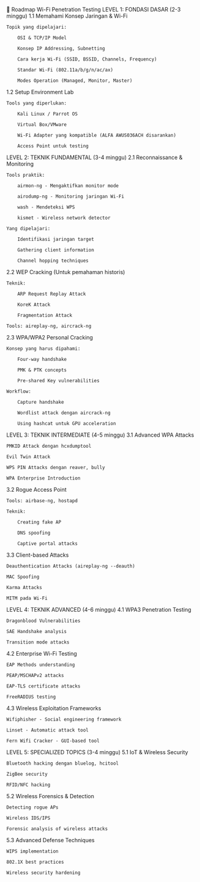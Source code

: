 🎯 Roadmap Wi-Fi Penetration Testing
LEVEL 1: FONDASI DASAR (2-3 minggu)
1.1 Memahami Konsep Jaringan & Wi-Fi

    Topik yang dipelajari:

        OSI & TCP/IP Model

        Konsep IP Addressing, Subnetting

        Cara kerja Wi-Fi (SSID, BSSID, Channels, Frequency)

        Standar Wi-Fi (802.11a/b/g/n/ac/ax)

        Modes Operation (Managed, Monitor, Master)

1.2 Setup Environment Lab

    Tools yang diperlukan:

        Kali Linux / Parrot OS

        Virtual Box/VMware

        Wi-Fi Adapter yang kompatible (ALFA AWUS036ACH disarankan)

        Access Point untuk testing

LEVEL 2: TEKNIK FUNDAMENTAL (3-4 minggu)
2.1 Reconnaissance & Monitoring

    Tools praktik:

        airmon-ng - Mengaktifkan monitor mode

        airodump-ng - Monitoring jaringan Wi-Fi

        wash - Mendeteksi WPS

        kismet - Wireless network detector

    Yang dipelajari:

        Identifikasi jaringan target

        Gathering client information

        Channel hopping techniques

2.2 WEP Cracking (Untuk pemahaman historis)

    Teknik:

        ARP Request Replay Attack

        KoreK Attack

        Fragmentation Attack

    Tools: aireplay-ng, aircrack-ng

2.3 WPA/WPA2 Personal Cracking

    Konsep yang harus dipahami:

        Four-way handshake

        PMK & PTK concepts

        Pre-shared Key vulnerabilities

    Workflow:

        Capture handshake

        Wordlist attack dengan aircrack-ng

        Using hashcat untuk GPU acceleration

LEVEL 3: TEKNIK INTERMEDIATE (4-5 minggu)
3.1 Advanced WPA Attacks

    PMKID Attack dengan hcxdumptool

    Evil Twin Attack

    WPS PIN Attacks dengan reaver, bully

    WPA Enterprise Introduction

3.2 Rogue Access Point

    Tools: airbase-ng, hostapd

    Teknik:

        Creating fake AP

        DNS spoofing

        Captive portal attacks

3.3 Client-based Attacks

    Deauthentication Attacks (aireplay-ng --deauth)

    MAC Spoofing

    Karma Attacks

    MITM pada Wi-Fi

LEVEL 4: TEKNIK ADVANCED (4-6 minggu)
4.1 WPA3 Penetration Testing

    Dragonblood Vulnerabilities

    SAE Handshake analysis

    Transition mode attacks

4.2 Enterprise Wi-Fi Testing

    EAP Methods understanding

    PEAP/MSCHAPv2 attacks

    EAP-TLS certificate attacks

    FreeRADIUS testing

4.3 Wireless Exploitation Frameworks

    Wifiphisher - Social engineering framework

    Linset - Automatic attack tool

    Fern Wifi Cracker - GUI-based tool

LEVEL 5: SPECIALIZED TOPICS (3-4 minggu)
5.1 IoT & Wireless Security

    Bluetooth hacking dengan bluelog, hcitool

    ZigBee security

    RFID/NFC hacking

5.2 Wireless Forensics & Detection

    Detecting rogue APs

    Wireless IDS/IPS

    Forensic analysis of wireless attacks

5.3 Advanced Defense Techniques

    WIPS implementation

    802.1X best practices

    Wireless security hardening
